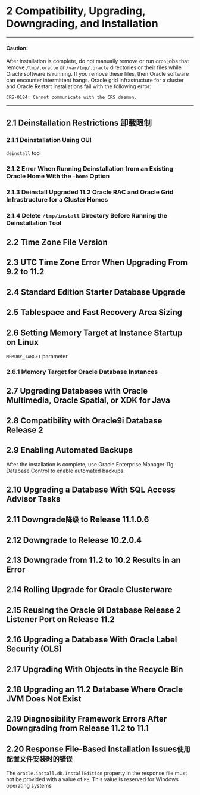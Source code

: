 # 2 Compatibility, Upgrading, Downgrading, and Installation

---

#### Caution:
After installation is complete, do not manually remove or run `cron` jobs that remove `/tmp/.oracle` or `/var/tmp/.oracle` directories or their files while Oracle software is running. If you remove these files, then Oracle software can encounter intermittent hangs. Oracle grid infrastructure for a cluster and Oracle Restart installations fail with the following error:

`CRS-0184: Cannot communicate with the CRS daemon.`

---

## 2.1 Deinstallation Restrictions 卸载限制
### 2.1.1 Deinstallation Using OUI
`deinstall` tool  

### 2.1.2 Error When Running Deinstallation from an Existing Oracle Home With the `-home` Option
### 2.1.3 Deinstall Upgraded 11.2 Oracle RAC and Oracle Grid Infrastructure for a Cluster Homes
### 2.1.4 Delete `/tmp/install` Directory Before Running the Deinstallation Tool

## 2.2 Time Zone File Version
## 2.3 UTC Time Zone Error When Upgrading From 9.2 to 11.2
## 2.4 Standard Edition Starter Database Upgrade
## 2.5 Tablespace and Fast Recovery Area Sizing
## 2.6 Setting Memory Target at Instance Startup on Linux
`MEMORY_TARGET` parameter  
### 2.6.1 Memory Target for Oracle Database Instances
## 2.7 Upgrading Databases with Oracle Multimedia, Oracle Spatial, or XDK for Java
## 2.8 Compatibility with Oracle9i Database Release 2
## 2.9 Enabling Automated Backups
After the installation is complete, use Oracle Enterprise Manager 11g Database Control to enable automated backups.  
## 2.10 Upgrading a Database With SQL Access Advisor Tasks
## 2.11 Downgrade`降级` to Release 11.1.0.6
## 2.12 Downgrade to Release 10.2.0.4
## 2.13 Downgrade from 11.2 to 10.2 Results in an Error
## 2.14 Rolling Upgrade for Oracle Clusterware
## 2.15 Reusing the Oracle 9i Database Release 2 Listener Port on Release 11.2
## 2.16 Upgrading a Database With Oracle Label Security (OLS)
## 2.17 Upgrading With Objects in the Recycle Bin
## 2.18 Upgrading an 11.2 Database Where Oracle JVM Does Not Exist
## 2.19 Diagnosibility Framework Errors After Downgrading from Release 11.2 to 11.1
## 2.20 Response File-Based Installation Issues`使用配置文件安装时的错误`
The `oracle.install.db.InstallEdition` property in the response file must not be provided with a value of `PE`. This value is reserved for Windows operating systems  
